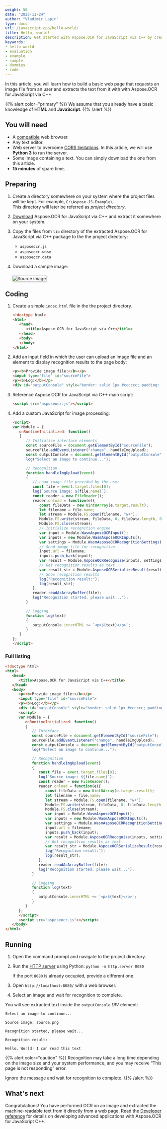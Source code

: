 ```yaml
---
weight: 50
date: "2023-11-24"
author: "Vladimir Lapin"
type: docs
url: /javascript-cpp/hello-world/
title: Hello, world!
description: Get started with Aspose.OCR for JavaScript via C++ by creating and running a bare minimum example.
keywords:
- hello world
- evaluation
- example
- sample
- dummies
- code
---
```


In this article, you will learn how to build a basic web page that requests an image file from an user and extracts the text from it with with Aspose.OCR for JavaScript via C++.

{{% alert color="primary" %}} 
We assume that you already have a basic knowledge of **HTML** and **JavaScript**.
{{% /alert %}} 

## You will need

- A [compatible](/ocr/javascript-cpp/system-requirements/) web browser.
- Any text editor.
- Web server to overcome [CORS limitations](/ocr/javascript-cpp/system-requirements/#working-with-local-files). In this article, we will use **Python 3** to run the server.
- Some image containing a text. You can simply download the one from this article.
- **15 minutes** of spare time.

## Preparing

1. Create a directory somewhere on your system where the project files will be kept. For example, `C:\Aspose-JS-Example\`.  
   This directory will later be referred as _project directory_.
2. [Download](https://releases.aspose.com/ocr/javascript-cpp/) Aspose.OCR for JavaScript via C++ and extract it somewhere on your system.
3. Copy the files from `lib` directory of the extracted Aspose.OCR for JavaScript via C++ package to the the project directory:

    - `asposeocr.js`
    - `asposeocr.wasm`
    - `asposeocr.data`

4. Download a sample image:
   
   <img src="source.png" alt="Source image" style="box-shadow: 1px 1px 4px 2px rgba(0,0,0,0.2);margin-top:8px;" />

## Coding

1. Create a simple `index.html` file in the the project directory.
   ```html
   <!doctype html>
   <html>
      <head>
         <title>Aspose.OCR for JavaScript via C++</title>
      </head>
      <body>
      </body>
   </html>
   ```

2. Add an input field in which the user can upload an image file and an element to display recognition results to the page body:
   ```html
   <p><b>Provide image file:</b></p>
   <input type="file" id="sourceFile">
   <p><b>Log:</b></p>
   <div id="outputConsole" style="border: solid 1px #cccccc; padding: 10px;"></div>
   ```

3. Reference Aspose.OCR for JavaScript via C++ main script:
   ```html
   <script src="asposeocr.js"></script>
   ```

4. Add a custom JavaScript for image processing:
   ```html
   <script>
   var Module = {
      onRuntimeInitialized: function()
      {
         // Initialize interface elements
         const sourceFile = document.getElementById("sourceFile");
         sourceFile.addEventListener("change", handleImgUpload);
         const outputConsole = document.getElementById("outputConsole");
         log("Select an image to continue...");

         // Recognition
         function handleImgUpload(event)
         {
            // Load image file provided by the user
            const file = event.target.files[0];
            log(`Source image: ${file.name}`);
            const reader = new FileReader();
            reader.onload = function(e){
               const fileData = new Uint8Array(e.target.result);
               let filename = file.name;
               let stream = Module.FS.open(filename, "w+");
               Module.FS.write(stream, fileData, 0, fileData.length, 0);
               Module.FS.close(stream);
               // Initialize recognition engine
               var input = Module.WasmAsposeOCRInput();
               var inputs = new Module.WasmAsposeOCRInputs();
               var settings = Module.WasmAsposeOCRRecognitionSettings();
               // Send image file for recognition
               input.url = filename;
               inputs.push_back(input);
               var result = Module.AsposeOCRRecognize(inputs, settings);
               // Get recognition results as text
               var result_str = Module.AsposeOCRSerializeResult(result, Module.ExportFormat.text);
               // Show recognition results
               log("Recognition result:");
               log(result_str);
            };
            reader.readAsArrayBuffer(file);
            log("Recognition started, please wait...");
         }

         // Logging
         function log(text)
         {
            outputConsole.innerHTML += `<p>${text}</p>`;
         }
      }
   };
   </script>
   ```

### Full listing

```html
<!doctype html>
<html>
   <head>
      <title>Aspose.OCR for JavaScript via C++</title>
   </head>
   <body>
      <p><b>Provide image file:</b></p>
      <input type="file" id="sourceFile">
      <p><b>Log:</b></p>
      <div id="outputConsole" style="border: solid 1px #cccccc; padding: 10px;"></div>
      <script>
      var Module = {
         onRuntimeInitialized: function()
         {
            // Interface
            const sourceFile = document.getElementById("sourceFile");
            sourceFile.addEventListener("change", handleImgUpload);
            const outputConsole = document.getElementById("outputConsole");
            log("Select an image to continue...");

            // Recognition
            function handleImgUpload(event)
            {
               const file = event.target.files[0];
               log(`Source image: ${file.name}`);
               const reader = new FileReader();
               reader.onload = function(e){
                  const fileData = new Uint8Array(e.target.result);
                  let filename = file.name;
                  let stream = Module.FS.open(filename, "w+");
                  Module.FS.write(stream, fileData, 0, fileData.length, 0);
                  Module.FS.close(stream);
                  var input = Module.WasmAsposeOCRInput();
                  var inputs = new Module.WasmAsposeOCRInputs();
                  var settings = Module.WasmAsposeOCRRecognitionSettings();
                  input.url = filename;
                  inputs.push_back(input);
                  var result = Module.AsposeOCRRecognize(inputs, settings);
                  // Get recognition results as text
                  var result_str = Module.AsposeOCRSerializeResult(result, Module.ExportFormat.text);
                  log("Recognition result:");
                  log(result_str);
               };
               reader.readAsArrayBuffer(file);
               log("Recognition started, please wait...");
            }

            // Logging
            function log(text)
            {
               outputConsole.innerHTML += `<p>${text}</p>`;
            }
         }
      };
      </script>
      <script src="asposeocr.js"></script>
   </body>
</html>
```

## Running

1. Open the command prompt and navigate to the project directory.
2. Run the [HTTP server](https://docs.python.org/3/library/http.server.html) using Python:
   `python -m http.server 8080`

   If the port `8080` is already occupied, provide a different one.
3. Open `http://localhost:8080/` with a web browser.
4. Select an image and wait for recognition to complete.

You will see extracted text inside the `outputConsole` _DIV_ element:

```
Select an image to continue...

Source image: source.png

Recognition started, please wait...

Recognition result:

Hello. World! I can read this text
```

{{% alert color="caution" %}} 
Recognition may take a long time depending on the image size and your system performance, and you may receive “This page is not responding” error.

Ignore the message and wait for recognition to complete.
{{% /alert %}} 

## What's next

Congratulations! You have performed OCR on an image and extracted the machine-readable text from it directly from a web page. Read the [Developer reference](/ocr/javascript-cpp/developer-reference/) for details on developing advanced applications with Aspose.OCR for JavaScript C++.
